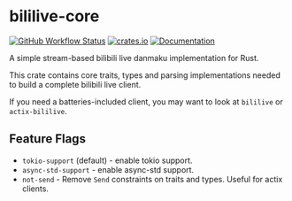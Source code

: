 # bililive-core

[![GitHub Workflow Status](https://img.shields.io/github/workflow/status/PhotonQuantum/bililive-rs/Test?style=flat-square)](https://github.com/PhotonQuantum/bililive-rs/actions/workflows/test.yml)
[![crates.io](https://img.shields.io/crates/v/bililive-core?style=flat-square)](https://crates.io/crates/bililive-core)
[![Documentation](https://img.shields.io/docsrs/bililive-core?style=flat-square)](https://docs.rs/bililive-core)

A simple stream-based bilibili live danmaku implementation for Rust.

This crate contains core traits, types and parsing implementations needed to build a
complete bilibili live client.

If you need a batteries-included client, you may want to look at `bililive` or `actix-bililive`.

## Feature Flags
- `tokio-support` (default) - enable tokio support.
- `async-std-support` - enable async-std support.
- `not-send` - Remove `Send` constraints on traits and types. Useful for actix clients.